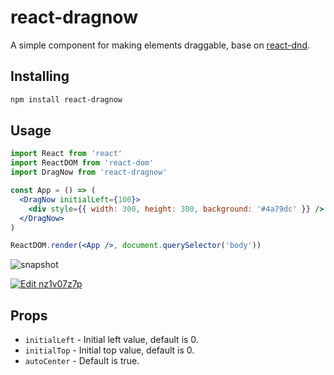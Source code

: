 # react-dragnow

A simple component for making elements draggable, base on [react-dnd](https://www.npmjs.com/package/react-dnd).

## Installing

```sh
npm install react-dragnow
```

## Usage

```jsx
import React from 'react'
import ReactDOM from 'react-dom'
import DragNow from 'react-dragnow'

const App = () => (
  <DragNow initialLeft={100}>
    <div style={{ width: 300, height: 300, background: '#4a79dc' }} />
  </DragNow>
)

ReactDOM.render(<App />, document.querySelector('body'))
```

![snapshot](https://raw.githubusercontent.com/yinfxs/react-dragnow/master/snapshot.gif)

[![Edit nz1v07z7p](https://codesandbox.io/static/img/play-codesandbox.svg)](https://codesandbox.io/s/nz1v07z7p)

## Props

* `initialLeft` - Initial left value, default is 0.
* `initialTop` - Initial top value, default is 0.
* `autoCenter` - Default is true.
